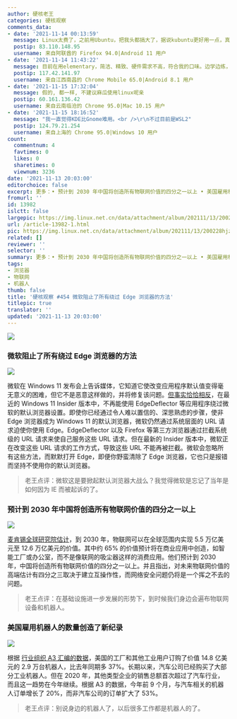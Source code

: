 ```yaml
---
author: 硬核老王
categories: 硬核观察
comments_data:
- date: '2021-11-14 00:13:59'
  message: Linux太费了，之前用Ubuntu，把我头都搞大了，据说kubuntu更好用一点，真的吗？
  postip: 83.110.148.95
  username: 来自阿联酋的 Firefox 94.0|Android 11 用户
- date: '2021-11-14 11:43:22'
  message: 目前在用elementary，简洁、精致、硬件需求不高，符合我的口味。边学边练，通过命令升级系统，安装卸载软件，编译源码安装程序，使用htop、nano、tar、rm，这些蜗牛爬似的竟也折腾出来了！
  postip: 117.42.141.97
  username: 来自江西南昌的 Chrome Mobile 65.0|Android 8.1 用户
- date: '2021-11-15 17:32:04'
  message: 假的, 都一样, 不建议麻瓜使用linux呢亲
  postip: 60.161.136.42
  username: 来自云南临沧的 Chrome 95.0|Mac 10.15 用户
- date: '2021-11-15 18:16:52'
  message: "我一直觉得KDE比Gnome难用。<br />\r\n不过目前是WSL2"
  postip: 124.79.21.254
  username: 来自上海的 Chrome 95.0|Windows 10 用户
count:
  commentnum: 4
  favtimes: 0
  likes: 0
  sharetimes: 0
  viewnum: 3236
date: '2021-11-13 20:03:00'
editorchoice: false
excerpt: 更多：• 预计到 2030 年中国将创造所有物联网价值的四分之一以上 • 美国雇用机器人的数量创造了新纪录
fromurl: ''
id: 13982
islctt: false
largepic: https://img.linux.net.cn/data/attachment/album/202111/13/200228hjzbh9jz9oh6cwh6.jpg
url: /article-13982-1.html
pic: https://img.linux.net.cn/data/attachment/album/202111/13/200228hjzbh9jz9oh6cwh6.jpg.thumb.jpg
related: []
reviewer: ''
selector: ''
summary: 更多：• 预计到 2030 年中国将创造所有物联网价值的四分之一以上 • 美国雇用机器人的数量创造了新纪录
tags:
- 浏览器
- 物联网
- 机器人
thumb: false
title: '硬核观察 #454 微软阻止了所有绕过 Edge 浏览器的方法'
titlepic: true
translator: ''
updated: '2021-11-13 20:03:00'
---
```


![](https://img.linux.net.cn/data/attachment/album/202111/13/200228hjzbh9jz9oh6cwh6.jpg)


### 微软阻止了所有绕过 Edge 浏览器的方法


![](https://img.linux.net.cn/data/attachment/album/202111/13/200241v2a2a3737xig2d2g.jpg)


微软在 Windows 11 发布会上告诉媒体，它知道它使改变应用程序默认值变得毫无意义的困难，但它不是恶意这样做的，并将修复该问题。[但事实恰恰相反](https://www.thurrott.com/windows/windows-11/259208/windows-11-to-block-windows-11-browser-workarounds)，在最近的 Windows 11 Insider 版本中，不再能使用 EdgeDeflector 等应用程序绕过微软的默认浏览器设置。即使你已经通过令人难以置信的、深思熟虑的步骤，使非 Edge 浏览器成为 Windows 11 的默认浏览器，微软仍然通过系统层面的 URL 请求迫使你使用 Edge。EdgeDeflector 以及 Firefox 等第三方浏览器通过拦截系统级的 URL 请求来使自己服务这些 URL 请求。但在最新的 Insider 版本中，微软正在改变这些 URL 请求的工作方式，导致这些 URL 不能再被拦截。微软会忽略所有这些方法，而默默打开 Edge，即便你野蛮清除了 Edge 浏览器，它也只是报错而坚持不使用你的默认浏览器。



> 
> 老王点评：微软这是要掀起默认浏览器大战么？我觉得微软是忘记了当年是如何因为 IE 而被起诉的了。
> 
> 
> 


### 预计到 2030 年中国将创造所有物联网价值的四分之一以上


![](https://img.linux.net.cn/data/attachment/album/202111/13/200320c9xvy7eps1h6wy68.jpg)


[麦肯锡全球研究院估计](https://www.axios.com/internet-of-things-mckinsey-study-1b11baae-8521-4a5d-8f44-14ad136bc3da.html)，到 2030 年，物联网可以在全球范围内实现 5.5 万亿美元至 12.6 万亿美元的价值。其中约 65% 的价值预计将在商业应用中创造，如智能工厂或办公室，而不是像联网的吸尘器这样的消费应用。他们预计到 2030 年，中国将创造所有物联网价值的四分之一以上。并且指出，对未来物联网价值的高端估计有四分之三取决于建立互操作性，而网络安全问题仍将是一个挥之不去的问题。



> 
> 老王点评：在基础设施进一步发展的形势下，到时候我们身边会遍布物联网设备和机器人。
> 
> 
> 


### 美国雇用机器人的数量创造了新纪录


![](https://img.linux.net.cn/data/attachment/album/202111/13/200301xc8115aa8m1g8u8a.jpg)


根据 [行业组织 A3 汇编的数据](https://edition.cnn.com/2021/11/12/tech/robot-automation/index.html)，美国的工厂和其他工业用户订购了价值 14.8 亿美元的 2.9 万台机器人，比去年同期多 37%。长期以来，汽车公司已经购买了大部分工业机器人。但在 2020 年，其他类型企业的销售总额首次超过了汽车行业，而且这一趋势在今年继续。根据 A3 的数据，今年前 9 个月，与汽车相关的机器人订单增长了 20%，而非汽车公司的订单扩大了 53%。



> 
> 老王点评：别说身边的机器人了，以后很多工作都是机器人的了。
> 
> 
>